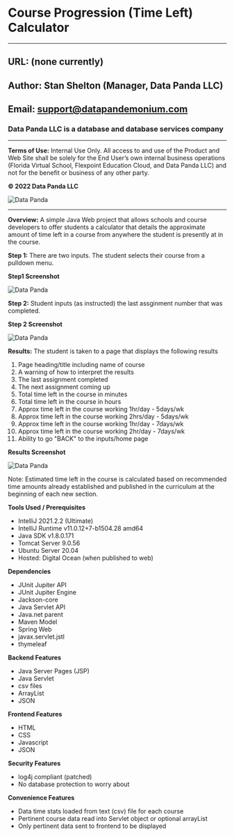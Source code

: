<!-- Headings -->
# Course Progression (Time Left) Calculator
___
## URL: (none currently)
## Author: Stan Shelton (Manager, Data Panda LLC)
## Email: support@datapandemonium.com
### Data Panda LLC is a database and database services company
___
__Terms of Use:__  Internal Use Only. All access to and use of the Product and Web Site shall be solely for the End User’s own internal business operations (Florida Virtual School, Flexpoint Education Cloud, and Data Panda LLC) and not for the benefit or business of any other party.

__© 2022 Data Panda LLC__

![Data Panda](https://drive.google.com/uc?export=view&id=1I5KWAh7O4AUzTqjkLQkdtfD8JVnBIMyh)
___
__Overview:__ A simple Java Web project that allows schools and course developers to offer students a calculator that details the approximate amount of time left in a course from anywhere the student is presently at in the course.

__Step 1:__ There are two inputs. The student selects their course from a pulldown menu.

__Step1 Screenshot__

![Data Panda](https://drive.google.com/uc?export=view&id=1aieOVlZRd9n7QSsItLWeMMblas5FqRm6)

__Step 2:__ Student inputs (as instructed) the last assginment number that was completed.

__Step 2 Screenshot__

![Data Panda](https://drive.google.com/uc?export=view&id=1hh1Pq2VyfsncbQAmTAYUpV6bGUyP7uXO)

__Results:__ The student is taken to a page that displays the following results
1. Page heading/title including name of course
2. A warning of how to interpret the results
3. The last assignment completed
4. The next assignment coming up
5. Total time left in the course in minutes
6. Total time left in the course in hours
7. Approx time left in the course working 1hr/day - 5days/wk
8. Approx time left in the course working 2hrs/day - 5days/wk
9. Approx time left in the course working 1hr/day - 7days/wk
10. Approx time left in the course working 2hr/day - 7days/wk
11. Ability to go "BACK" to the inputs/home page

__Results Screenshot__

![Data Panda](https://drive.google.com/uc?export=view&id=1RGMU5s4iYV2jN1B6dXrkxy1ft8xoATG3)

Note: Estimated time left in the course is calculated based on recommended time amounts already established and published in the curriculum at the beginning of each new section.

__Tools Used / Prerequisites__
* IntelliJ 2021.2.2 (Ultimate)
* IntelliJ Runtime v11.0.12+7-b1504.28 amd64
* Java SDK v1.8.0.171
* Tomcat Server 9.0.56
* Ubuntu Server 20.04
* Hosted: Digital Ocean (when published to web)

__Dependencies__
* JUnit Jupiter API
* JUnit Jupiter Engine
* Jackson-core
* Java Servlet API
* Java.net parent
* Maven Model
* Spring Web
* javax.servlet.jstl
* thymeleaf

__Backend Features__
* Java Server Pages (JSP)
* Java Servlet
* csv files
* ArrayList
* JSON

__Frontend Features__
* HTML
* CSS
* Javascript
* JSON

__Security Features__
* log4j compliant (patched)
* No database protection to worry about

__Convenience Features__
* Data time stats loaded from text (csv) file for each course
* Pertinent course data read into Servlet object or optional arrayList
* Only pertinent data sent to frontend to be displayed